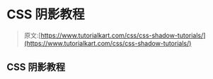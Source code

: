 # CSS 阴影教程

> 原文:[https://www.tutorialkart.com/css/css-shadow-tutorials/](https://www.tutorialkart.com/css/css-shadow-tutorials/)

## CSS 阴影教程